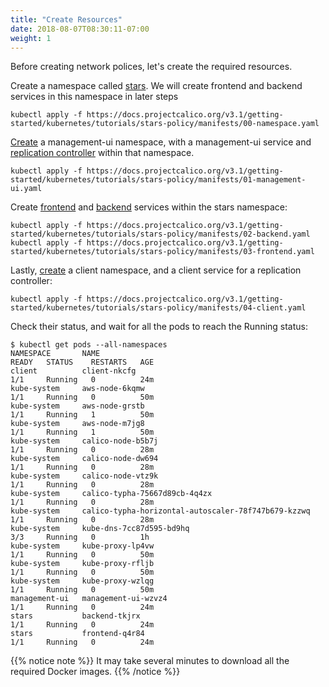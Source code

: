 ```yaml
---
title: "Create Resources"
date: 2018-08-07T08:30:11-07:00
weight: 1
---
```


Before creating network polices, let's create the required resources.

Create a namespace called [stars](https://docs.projectcalico.org/v3.2/getting-started/kubernetes/tutorials/stars-policy/manifests/00-namespace.yaml). We will create frontend and backend services in this namespace in later steps

```
kubectl apply -f https://docs.projectcalico.org/v3.1/getting-started/kubernetes/tutorials/stars-policy/manifests/00-namespace.yaml
```

[Create](https://docs.projectcalico.org/v3.2/getting-started/kubernetes/tutorials/stars-policy/manifests/01-management-ui.yaml) a management-ui namespace, with a management-ui service and [replication controller](https://kubernetes.io/docs/concepts/workloads/controllers/replicationcontroller/) within that namespace.

```
kubectl apply -f https://docs.projectcalico.org/v3.1/getting-started/kubernetes/tutorials/stars-policy/manifests/01-management-ui.yaml
```
Create [frontend](https://docs.projectcalico.org/v3.2/getting-started/kubernetes/tutorials/stars-policy/manifests/03-frontend.yaml) and [backend](https://docs.projectcalico.org/v3.2/getting-started/kubernetes/tutorials/stars-policy/manifests/02-backend.yaml) services within the stars namespace:

```
kubectl apply -f https://docs.projectcalico.org/v3.1/getting-started/kubernetes/tutorials/stars-policy/manifests/02-backend.yaml
kubectl apply -f https://docs.projectcalico.org/v3.1/getting-started/kubernetes/tutorials/stars-policy/manifests/03-frontend.yaml
```
Lastly, [create](https://docs.projectcalico.org/v3.1/getting-started/kubernetes/tutorials/stars-policy/manifests/04-client.yaml) a client namespace, and a client service for a replication controller:

```
kubectl apply -f https://docs.projectcalico.org/v3.1/getting-started/kubernetes/tutorials/stars-policy/manifests/04-client.yaml
```
Check their status, and wait for all the pods to reach the Running status:

```
$ kubectl get pods --all-namespaces
NAMESPACE       NAME                                                  READY   STATUS    RESTARTS   AGE
client          client-nkcfg                                          1/1     Running   0          24m
kube-system     aws-node-6kqmw                                        1/1     Running   0          50m
kube-system     aws-node-grstb                                        1/1     Running   1          50m
kube-system     aws-node-m7jg8                                        1/1     Running   1          50m
kube-system     calico-node-b5b7j                                     1/1     Running   0          28m
kube-system     calico-node-dw694                                     1/1     Running   0          28m
kube-system     calico-node-vtz9k                                     1/1     Running   0          28m
kube-system     calico-typha-75667d89cb-4q4zx                         1/1     Running   0          28m
kube-system     calico-typha-horizontal-autoscaler-78f747b679-kzzwq   1/1     Running   0          28m
kube-system     kube-dns-7cc87d595-bd9hq                              3/3     Running   0          1h
kube-system     kube-proxy-lp4vw                                      1/1     Running   0          50m
kube-system     kube-proxy-rfljb                                      1/1     Running   0          50m
kube-system     kube-proxy-wzlqg                                      1/1     Running   0          50m
management-ui   management-ui-wzvz4                                   1/1     Running   0          24m
stars           backend-tkjrx                                         1/1     Running   0          24m
stars           frontend-q4r84                                        1/1     Running   0          24m
```

{{% notice note %}}
It may take several minutes to download all the required Docker images.
{{% /notice %}}